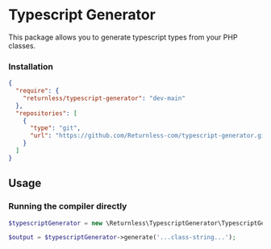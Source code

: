 # Typescript Generator

This package allows you to generate typescript types from your PHP classes.

### Installation

```json
{
  "require": {
    "returnless/typescript-generator": "dev-main"
  },
  "repositories": [
    {
      "type": "git",
      "url": "https://github.com/Returnless-com/typescript-generator.git"
    }
  ]
}
```

## Usage

### Running the compiler directly

```php
$typescriptGenerator = new \Returnless\TypescriptGenerator\TypescriptGenerator();

$output = $typescriptGenerator->generate('...class-string...');
```
